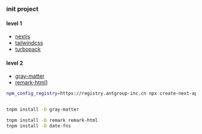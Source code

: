### init project

#### level 1
- [nextjs](https://nextjs.org/)
- [tailwindcss](https://tailwindcss.com/)
- [turbopack](https://turbo.build/)

#### level 2
- [gray-matter](https://github.com/jonschlinkert/gray-matter)
- [remark-html](https://github.com/remarkjs/remark)]

```sh
npm_config_registry=https://registry.antgroup-inc.cn npx create-next-app@latest bowser-koopa


tnpm install -D gray-matter

tnpm install -D remark remark-html
tnpm install -D date-fns
```


